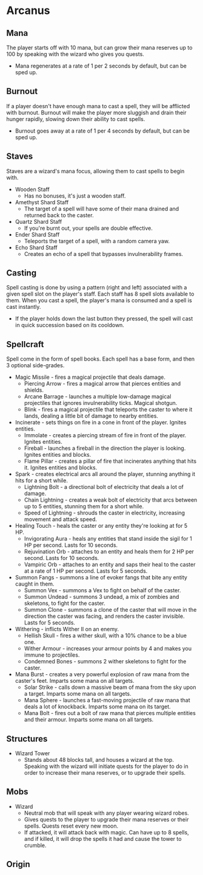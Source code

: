 # Arcanus

## Mana
The player starts off with 10 mana, but can grow their mana reserves up to 100 by speaking with the wizard who gives you quests.
- Mana regenerates at a rate of 1 per 2 seconds by default, but can be sped up.

## Burnout
If a player doesn't have enough mana to cast a spell, they will be afflicted with burnout. Burnout will make the player more sluggish and drain their hunger rapidly, slowing down their ability to cast spells.
- Burnout goes away at a rate of 1 per 4 seconds by default, but can be sped up.

## Staves
Staves are a wizard's mana focus, allowing them to cast spells to begin with.
- Wooden Staff
  - Has no bonuses, it's just a wooden staff.
- Amethyst Shard Staff
  - The target of a spell will have some of their mana drained and returned back to the caster.
- Quartz Shard Staff
  - If you're burnt out, your spells are double effective.
- Ender Shard Staff
  - Teleports the target of a spell, with a random camera yaw.
- Echo Shard Staff
  - Creates an echo of a spell that bypasses invulnerability frames.

## Casting
Spell casting is done by using a pattern (right and left) associated with a given spell slot on the player's staff. Each staff has 8 spell slots available to them. When you cast a spell, the player's mana is consumed and a spell is cast instantly.
- If the player holds down the last button they pressed, the spell will cast in quick succession based on its cooldown.

## Spellcraft
Spell come in the form of spell books. Each spell has a base form, and then 3 optional side-grades.
- Magic Missile - fires a magical projectile that deals damage.
  - Piercing Arrow - fires a magical arrow that pierces entities and shields.
  - Arcane Barrage - launches a multiple low-damage magical projectiles that ignores invulnerability ticks. Magical shotgun.
  - Blink - fires a magical projectile that teleports the caster to where it lands, dealing a little bit of damage to nearby entities.
- Incinerate - sets things on fire in a cone in front of the player. Ignites entities.
  - Immolate - creates a piercing stream of fire in front of the player. Ignites entities.
  - Fireball - launches a fireball in the direction the player is looking. Ignites entities and blocks.
  - Flame Pillar - creates a pillar of fire that incinerates anything that hits it. Ignites entities and blocks.
- Spark - creates electrical arcs all around the player, stunning anything it hits for a short while.
  - Lightning Bolt - a directional bolt of electricity that deals a lot of damage.
  - Chain Lightning - creates a weak bolt of electricity that arcs between up to 5 entities, stunning them for a short while.
  - Speed of Lightning - shrouds the caster in electricity, increasing movement and attack speed.
- Healing Touch - heals the caster or any entity they're looking at for 5 HP.
  - Invigorating Aura - heals any entities that stand inside the sigil for 1 HP per second. Lasts for 10 seconds.
  - Rejuvination Orb - attaches to an entity and heals them for 2 HP per second. Lasts for 10 seconds.
  - Vampiric Orb - attaches to an entity and saps their heal to the caster at a rate of 1 HP per second. Lasts for 5 seconds.
- Summon Fangs - summons a line of evoker fangs that bite any entity caught in them.
  - Summon Vex - summons a Vex to fight on behalf of the caster.
  - Summon Undead - summons 3 undead, a mix of zombies and skeletons, to fight for the caster.
  - Summon Clone - summons a clone of the caster that will move in the direction the caster was facing, and renders the caster invisible. Lasts for 5 seconds.
- Withering - inflicts Wither II on an enemy.
  - Hellish Skull - fires a wither skull, with a 10% chance to be a blue one.
  - Wither Armour - increases your armour points by 4 and makes you immune to projectiles.
  - Condemned Bones - summons 2 wither skeletons to fight for the caster.
- Mana Burst - creates a very powerful explosion of raw mana from the caster's feet. Imparts some mana on all targets.
  - Solar Strike - calls down a massive beam of mana from the sky upon a target. Imparts some mana on all targets.
  - Mana Sphere - launches a fast-moving projectile of raw mana that deals a lot of knockback. Imparts some mana on its target.
  - Mana Bolt - fires out a bolt of raw mana that pierces multiple entities and their armour. Imparts some mana on all targets.

## Structures
- Wizard Tower
  - Stands about 48 blocks tall, and houses a wizard at the top. Speaking with the wizard will initiate quests for the player to do in order to increase their mana reserves, or to upgrade their spells.

## Mobs
- Wizard
  - Neutral mob that will speak with any player wearing wizard robes.
  - Gives quests to the player to upgrade their mana reserves or their spells. Quests reset every new moon.
  - If attacked, it will attack back with magic. Can have up to 8 spells, and if killed, it will drop the spells it had and cause the tower to crumble.

## Origin
